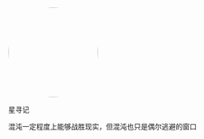<img width="180px" style="border-radius: 50%" bor src="//cdn.jsdelivr.net/gh/13160692449/pics-storage/coverpage.jpg"/>
<p>星寻记</p>
<p>混沌一定程度上能够战胜现实，但混沌也只是偶尔逃避的窗口</p>
